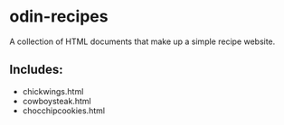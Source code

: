 # odin-recipes

A collection of HTML documents that make up a simple recipe website.

## Includes:
- chickwings.html
- cowboysteak.html
- chocchipcookies.html